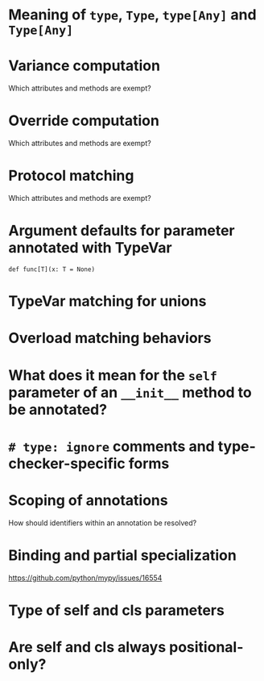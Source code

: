 # Meaning of `type`, `Type`, `type[Any]` and `Type[Any]`

# Variance computation
Which attributes and methods are exempt?

# Override computation
Which attributes and methods are exempt?

# Protocol matching
Which attributes and methods are exempt?

# Argument defaults for parameter annotated with TypeVar
```def func[T](x: T = None)```

# TypeVar matching for unions

# Overload matching behaviors

# What does it mean for the `self` parameter of an `__init__` method to be annotated?

# `# type: ignore` comments and type-checker-specific forms

# Scoping of annotations
How should identifiers within an annotation be resolved?

# Binding and partial specialization
https://github.com/python/mypy/issues/16554

# Type of self and cls parameters

# Are self and cls always positional-only?


